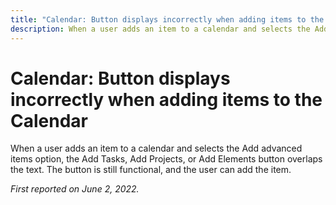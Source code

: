 ```yaml
---
title: "Calendar: Button displays incorrectly when adding items to the Calendar"
description: When a user adds an item to a calendar and selects the Add advanced items option, the Add Tasks, Add Projects, or Add Elements button overlaps the text. The button is still functional, and the user can add the item.
---
```


# Calendar: Button displays incorrectly when adding items to the Calendar

When a user adds an item to a calendar and selects the Add advanced items option, the Add Tasks, Add Projects, or Add Elements button overlaps the text. The button is still functional, and the user can add the item.

_First reported on June 2, 2022._

